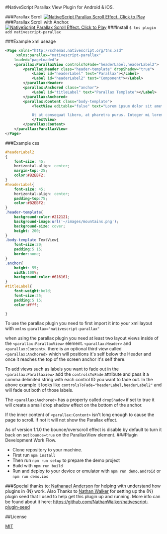 #NativeScript Parallax View Plugin for Android & iOS.


###Parallax Scroll
[![NativeScript Parallax Scroll Effect. Click to Play](https://img.youtube.com/vi/sR_Ku7dsm2c/0.jpg)](https://www.youtube.com/embed/sR_Ku7dsm2c)
###Parallax Scroll with Anchor.
[![NativeScript Parallax Scroll Effect. Click to Play](https://img.youtube.com/vi/uQsZr7PyGSM/0.jpg)](https://www.youtube.com/embed/uQsZr7PyGSM)
###Install
`$ tns plugin add nativescript-parallax`

###Example xml useage

```xml
<Page xmlns="http://schemas.nativescript.org/tns.xsd"
	 xmlns:parallax="nativescript-parallax"
	loaded="pageLoaded">
  	<parallax:ParallaxView controlsToFade="headerLabel,headerLabel2">
		<parallax:Header class="header-template" dropShadow="true">
			<Label id="headerLabel" text="Parallax"></Label>
			<Label id="headerLabel2" text="Component"></Label>
		</parallax:Header>
		<parallax:Anchored class="anchor">
			<Label id="titleLabel" text="Parallax Template"></Label>
		</parallax:Anchored>
		<parallax:Content class="body-template">
			<TextView editable="false" text="Lorem ipsum dolor sit amet, consectetur adipiscing elit. Ut scelerisque, est in viverra vehicula, enim lacus fermentum mi, vel tincidunt libero diam quis nulla. In sem tellus, eleifend quis egestas at, ultricies a neque. Cras facilisis lacinia velit ut lacinia. Phasellus fermentum libero et est ultricies venenatis sit amet ac lectus. Curabitur faucibus nisi id tellus vehicula luctus. Class aptent taciti sociosqu ad litora torquent per conubia nostra, per inceptos himenaeos. Nunc condimentum est id nibh volutpat tempor. Phasellus sodales velit vel dui feugiat, eget tincidunt tortor sollicitudin. Donec nec risus in purus interdum eleifend. Praesent placerat urna aliquet orci suscipit laoreet. In ac purus nec sapien rhoncus egestas.

			Ut at consequat libero, at pharetra purus. Integer mi lorem, luctus eget porttitor vitae, pharetra et urna. Morbi et euismod lacus. Vestibulum a massa odio. Aenean at neque hendrerit, consequat sem et, congue mi. Sed egestas, ante feugiat lacinia tempus, lacus lorem laoreet magna, a hendrerit augue leo vitae risus. Integer ornare odio nec libero elementum malesuada. Cras sem sapien, aliquet eget nibh molestie, finibus dictum augue. Nulla mi metus, finibus id arcu nec, molestie venenatis libero. Morbi a pharetra odio. Maecenas viverra, quam at sollicitudin sodales, diam purus lacinia dolor, vitae scelerisque erat mi nec nibh. Quisque egestas et nunc in pharetra. Sed vitae tincidunt justo, dictum tincidunt nisi. Quisque tempus dolor urna, et mattis velit porta vitae.">
			</TextView>
		</parallax:Content>
	</parallax:ParallaxView>
</Page>

```
###Example css
```css
#headerLabel2
{
	font-size: 45;
	horizontal-align: center;
	margin-top:-25;
	color:#B2EBF2;
}
#headerLabel{
	font-size: 45;
	horizontal-align: center;
	padding-top:75;
	color:#B2EBF2;
}
.header-template{
	background-color:#212121;
	background-image:url('~/images/mountains.png');
	background-size: cover;
	height: 200;
}
.body-template TextView{
	font-size:20;
	padding:5 15;
	border:none;
}
.anchor{
	height: 55;
	width:100%;
	background-color:#616161;
}
#titleLabel{
	font-weight:bold;
	font-size:25;
	padding:5 15;
	color:#fff;

}
```
To use the parallax plugin you need to first import it into your xml layout with  `xmlns:parallax="nativescript-parallax"`

when using the parallax plugin you need at least two layout views inside of the ``<parallax:ParallaxView>`` element. ``<parallax:Header>`` and ``<parallax:Content>``. there is an optional third view called
``<parallax:Anchored>`` which will positions it's self below the Header and once it reaches the top of the screen anchor it's self there.

To add views such as labels you want to fade out in the ``<parallax:Parallaxiew>`` add the ``controlsToFade`` attribute and pass it a comma delimited string with each control ID you want to fade out. In the above example it looks like ``controlsToFade="headerLabel,headerLabel2"`` and will fade out both of those labels.

The ``<parallax:Anchored>`` has a property called `dropShadow` if set to true it will create a small drop shadow effect on the bottom of the anchor.

If the inner content of ``<parallax:Content>`` isn't long enough to cause the page to scroll. If not it will not show the Parallax effect.

As of version 1.1.0 the bounce/overscroll effect is disable by default to turn it back on set `bounce=true` on the ParallaxView element.
###Plugin Development Work Flow.

* Clone repository to your machine.
* First run `npm install`
* Then run `npm run setup` to prepare the demo project
* Build with `npm run build`
* Run and deploy to your device or emulator with `npm run demo.android` or `npm run demo.ios`


###Special thanks to:
 [Nathanael Anderson](https://github.com/NathanaelA) for helping with understand how plugins in {N} work.
 Also Thanks to [Nathan Walker](https://github.com/NathanWalker) for setting up the {N} plugin seed that I used to help get this plugin up and running. More info can be found about it here:
https://github.com/NathanWalker/nativescript-plugin-seed

##License

[MIT](/LICENSE)